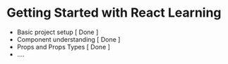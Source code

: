 # Getting Started with React Learning

- Basic project setup [ Done ]
- Component understanding [ Done ]
- Props and Props Types [ Done ]
- ....


